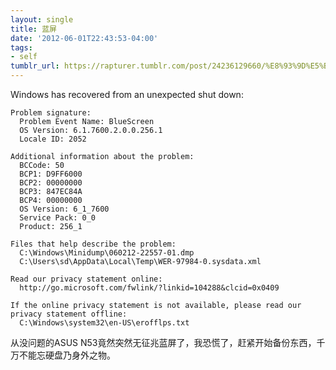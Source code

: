```yaml
---
layout: single
title: 蓝屏
date: '2012-06-01T22:43:53-04:00'
tags:
- self
tumblr_url: https://rapturer.tumblr.com/post/24236129660/%E8%93%9D%E5%B1%8F
---
```

Windows has recovered from an unexpected shut down:

    Problem signature:
      Problem Event Name: BlueScreen
      OS Version: 6.1.7600.2.0.0.256.1
      Locale ID: 2052
    
    Additional information about the problem:
      BCCode: 50
      BCP1: D9FF6000
      BCP2: 00000000
      BCP3: 847EC84A
      BCP4: 00000000
      OS Version: 6_1_7600
      Service Pack: 0_0
      Product: 256_1
    
    Files that help describe the problem:
      C:\Windows\Minidump\060212-22557-01.dmp
      C:\Users\sd\AppData\Local\Temp\WER-97984-0.sysdata.xml
    
    Read our privacy statement online:
      http://go.microsoft.com/fwlink/?linkid=104288&clcid=0x0409
    
    If the online privacy statement is not available, please read our privacy statement offline:
      C:\Windows\system32\en-US\erofflps.txt

从没问题的ASUS N53竟然突然无征兆蓝屏了，我恐慌了，赶紧开始备份东西，千万不能忘硬盘乃身外之物。

